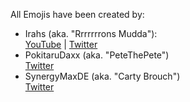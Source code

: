 All Emojis have been created by:

- Irahs (aka. "Rrrrrrrons Mudda"):<br/>[YouTube](https://www.youtube.com/channel/UCYMAzsbHi_smxLdgwwFHkUw) | [Twitter](https://twitter.com/Irahs99)
- PokitaruDaxx (aka. "PeteThePete")<br/>[Twitter](https://twitter.com/PokitaruDaxx)
- SynergyMaxDE (aka. "Carty Brouch")<br/>[Twitter](https://twitter.com/synergymaxde)